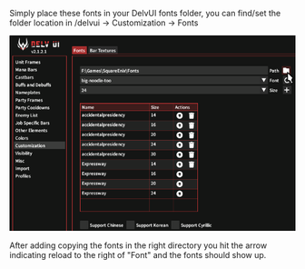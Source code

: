 Simply place these fonts in your DelvUI fonts folder, you can find/set the folder location in /delvui -> Customization -> Fonts

![Add Fonts](./Add_Fonts.png?raw=true "Add Fonts")

After adding copying the fonts in the right directory you hit the arrow indicating reload to the right of "Font" and the fonts should show up.
